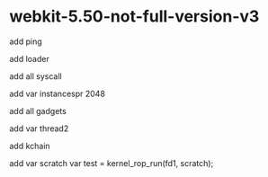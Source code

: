 # webkit-5.50-not-full-version-v3

add ping

add loader

add all syscall

add var instancespr 2048

add all gadgets

add var thread2

add kchain

add var scratch 
    var test = kernel_rop_run(fd1, scratch);

